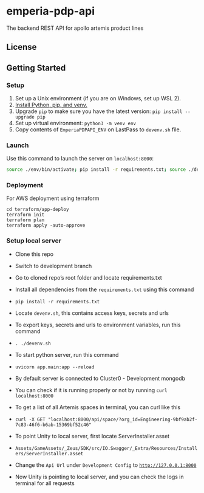 # emperia-pdp-api

The backend REST API for apollo artemis product lines

## License


## Getting Started

### Setup
1. Set up a Unix environment (if you are on Windows, set up WSL 2).
2. [Install Python, pip, and venv.](https://packaging.python.org/en/latest/guides/installing-using-pip-and-virtual-environments/)
3. Upgrade `pip` to make sure you have the latest version: `pip install --upgrade pip`
4. Set up virtual environment: `python3 -m venv env`
5. Copy contents of `EmperiaPDPAPI_ENV` on LastPass to `devenv.sh` file.

### Launch

Use this command to launch the server on `localhost:8000`:

```sh
source ./env/bin/activate; pip install -r requirements.txt; source ./devenv.sh; uvicorn app.main:app --reload
```

### Deployment

For AWS deployment using terraform

```
cd terraform/app-deploy
terraform init
terraform plan
terraform apply -auto-approve

```

### Setup local server

- Clone this repo
- Switch to development branch
- Go to cloned repo’s root folder and locate requirements.txt
- Install all dependencies from the `requirements.txt` using this command
- `pip install -r requirements.txt`
- Locate `devenv.sh`, this contains access keys, secrets and urls
- To export keys, secrets and urls to environment variables, run this command
- `. ./devenv.sh`
- To start python server, run this command
- `uvicorn app.main:app --reload`
- By default server is connected to Cluster0 - Development mongodb
- You can check if it is running properly or not by running `curl localhost:8000`

- To get a list of all Artemis spaces in terminal, you can curl like this
- `curl -X GET "localhost:8000/api/space/?org_id=Engineering-9bf9ab2f-7c83-46f6-b6ab-15369bf52c46"`

- To point Unity to local server, first locate ServerInstaller.asset
- `Assets/GameAssets/_Zeus/SDK/src/IO.Swagger/_Extra/Resources/Installers/ServerInstaller.asset`
- Change the `Api Url` under `Development Config` to [`http://127.0.0.1:8000`](http://127.0.0.1:8000/)
- Now Unity is pointing to local server, and you can check the logs in terminal for all requests

